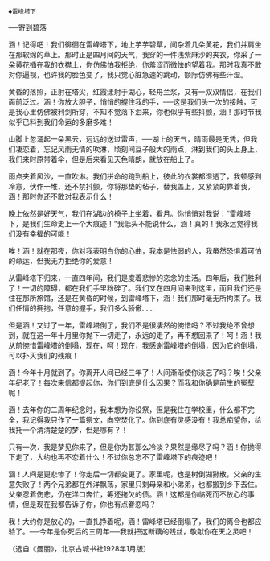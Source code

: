     ◆雷峰塔下 

   ──寄到碧落

   涵！记得吧！我们徘徊在雷峰塔下，地上芋芋碧草，间杂着几朵黄花，我们并肩坐在那软绵的草上。那时正是四月间的天气，我穿的一件浅紫麻沙的夹衣，你采了一朵黄花插在我的衣襟上，你仿佛怕我拒绝，你羞涩而微怯的望着我。那时我真不敢对你逼视，也许我的脸色变了，我只觉心脏急速的跳动，额际仿佛有些汗湿。

   黄昏的落照，正射在塔尖，红霞漾射于湖心，轻舟兰浆，又有一双双情侣，在我们面前泛过。涵！你放大胆子，悄悄的握住我的手，──这是我们头一次的接触，可是我心里仿佛被利剑所穿，不知不觉落下泪来，你也似乎有些抖颤，涵！那时节我似乎已料到我们命运的多磨多难！

   山脚上忽涌起一朵黑云，远远的送过雷声，──湖上的天气，晴雨最是无凭，但我们凄恋着，忘记风雨无情的吹淋，顷刻间豆子般大的雨点，淋到我们的头上身上，我们来时原带着伞，但是后来看见天色晴朗，就放在船上了。

   雨点夹着风沙，一直吹淋。我们拼命的跑到船上，彼此的衣裳都湿透了，我顿感到冷意，伏作一堆，还不禁抖颤，你将那垫的毡子，替我盖上，又紧紧的靠着我，涵！那时你还不敢对我表示什么！

   晚上依然是好天气，我们在湖边的椅子上坐着，看月。你悄悄对我说：“雷峰塔下，是我们生命史上一个大痕迹！”我低头不能说什么，涵！真的！我永远觉得我们没有幸福的可能！

   唉！涵！就在那夜，你对我表明白你的心曲，我本是怯弱的人，我虽然恐惧着可怕的命运，但我无力拒绝你的爱意！

   从雷峰塔下归来，一直四年间，我们是度着悲惨的恋念的生活。四年后，我们胜利了！一切的障碍，都在我们手里粉碎了。我们又在四月间来到这里，而且我们还是住在那所旅馆，还是在黄昏的时候，到雷峰塔下，涵！我们那时毫无所拘束了。我们任情的拥抱，任意的握手，我们多么骄傲……

   但是涵！又过了一年，雷峰塔倒了，我们不是很凄然的惋惜吗？不过我绝不曾想到，就在这一年十月里你抛下一切走了，永远的走了，再不想回来了！呵！涵！我从前惋惜雷峰塔的倒塌，现在，呵！现在，我感谢雷峰塔的倒塌，因为它的倒塌，可以扑灭我们的残痕！

   涵！今年十月就到了。你离开人间已经三年了！人间渐渐使你淡忘了吗？唉！父亲年纪老了！每次来信都提起你，你们到底是什么因果？而我和你确是前生的冤孽呢！

   涵！去年你的二周年纪念时，我本想为你设祭，但是我住在学校里，什么都不完全，我记得我只作了一篇祭文，向空焚化了。你到底有灵感没有！我总痴望你，给我托一个清清楚楚的梦，但是哪有？！

   只有一次．我是梦见你来了，但是你为甚那么冷淡？果然是缘尽了吗？涵！你抛得下走了，大约也再不恋着什么！不过你总忘不了雷峰塔下的痕迹吧！

   涵！人间是更悲惨了！你走后一切都变更了。家里呢，也是树倒猢狲散，父亲的生意失败了！两个兄弟都在外洋飘荡，家里只剩母亲和小弟弟，也都搬到乡下去住。父亲忍着伤悲，仍在洋口奔忙，筹还拖欠的债。涵！这都是你临死而不放心的事情，但是现在我都告诉了你，你也有点眷恋吗？

   我！大约你是放心的，一直扎挣着呢，涵！雷峰塔已经倒塌了，我们的离合也都应验了。──今年是你死后的三周年──我就把这断藕的残丝，敬献你在天之灵吧！

   （选自《曼丽》，北京古城书社1928年1月版）

